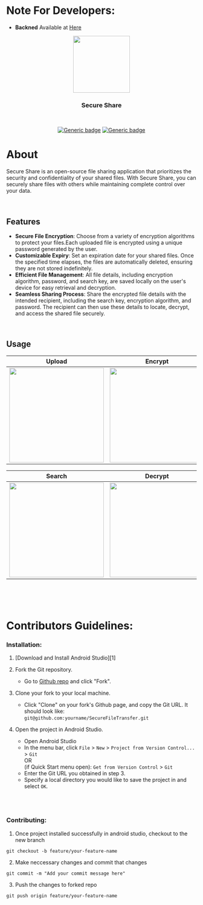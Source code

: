 # Note For Developers:
- <b>Backned</b> Available at [Here](https://github.com/arinmodi/SecureShareBackend)

<p align="center">
  <img src="https://github.com/arinmodi/SecureFileTransfer/assets/61725413/2b525ed3-8192-4c21-a633-0dccffbc7d94" width=150>
</p>

<h3 align="center">
  <b> Secure Share </b>
</h3>

<br>

<div align="center">
  
[![Generic badge](https://img.shields.io/badge/Platform-Android-blue.svg)](https://github.com/arinmodi/SecureFileTransfer)
[![Generic badge](https://img.shields.io/badge/minSdkVersion-26-blue.svg)](https://github.com/arinmodi/SecureFileTransfer)
  
</div>

# About

Secure Share is an open-source file sharing application that prioritizes the security and confidentiality of your shared files. 
With Secure Share, you can securely share files with others while maintaining complete control over your data.

<br>

## Features
- <b>Secure File Encryption</b>: Choose from a variety of encryption algorithms to protect your files.Each uploaded file is encrypted using a unique password generated by the user.
- <b>Customizable Expiry</b>: Set an expiration date for your shared files. Once the specified time elapses, the files are automatically deleted, ensuring they are not stored indefinitely.
- <b>Efficient File Management</b>: All file details, including encryption algorithm, password, and search key, are saved locally on the user's device for easy retrieval and decryption.
- <b>Seamless Sharing Process</b>: Share the encrypted file details with the intended recipient, including the search key, encryption algorithm, and password. The recipient can then use these details to locate, decrypt, and access the shared file securely.

<br>

## Usage

Upload               |  Encrypt               | Share              
:-------------------------:|:-------------------------:|:-------------------------:
|<img src="https://github.com/arinmodi/SecureFileTransfer/assets/61725413/5d3c290b-4400-4cd1-8712-8f071cc0d1fa" width = 250/>|<img src="https://github.com/arinmodi/SecureFileTransfer/assets/61725413/03825e84-8784-4231-909b-cd6e20d8cad7" width = 250/>|<img src="https://github.com/arinmodi/SecureFileTransfer/assets/61725413/8f79bca3-7d6f-4e1c-9e8c-29209bcafbb0" width = 250/>|

Search               |  Decrypt              |  Open       
:-------------------------:|:-------------------------:|:-------------------------:
|<img src="https://github.com/arinmodi/SecureFileTransfer/assets/61725413/985e4bd9-aa1c-4a83-9fd3-ec4dacfb6f89" width = 250/>|<img src="https://github.com/arinmodi/SecureFileTransfer/assets/61725413/c124d9b6-03ad-4a6d-9448-54ef96884649" width = 250/>|<img src="https://github.com/arinmodi/SecureFileTransfer/assets/61725413/e3a7d2a3-142d-4f32-8743-e321f19a5911" width = 250/>

<br>


<br>
<br>

# Contributors Guidelines:

### Installation:

1. [Download and Install Android Studio][1]

2. Fork the Git repository.
    - Go to [Github repo](https://github.com/arinmodi/SecureFileTransfer) and click "Fork".

3. Clone your fork to your local machine.
    - Click "Clone" on your fork's Github page, and copy the Git URL. It should look like:<br>`git@github.com:yourname/SecureFileTransfer.git`

4. Open the project in Android Studio.
    - Open Android Studio
    - In the menu bar, click `File` > `New` > `Project from Version Control...` > `Git`<br>
    OR<br>
    (if Quick Start menu open): `Get from Version Control` > `Git`
    - Enter the Git URL you obtained in step 3.
    - Specify a local directory you would like to save the project in and select `OK`.

<br><br>

### Contributing:

1. Once project installed successfully in android studio, checkout to the new branch
```
git checkout -b feature/your-feature-name
```
 
 2. Make neccessary changes and commit that changes
```
git commit -m "Add your commit message here"
```
 
 3. Push the changes to forked repo
```
git push origin feature/your-feature-name
```
